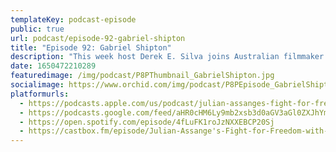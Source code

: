```yaml
---
templateKey: podcast-episode
public: true
url: podcast/episode-92-gabriel-shipton
title: "Episode 92: Gabriel Shipton"
description: "This week host Derek E. Silva joins Australian filmmaker Gabriel Shipton, the brother of WikiLeaks founder Julian Assange. Gabriel talks about what inspired him to become a storyteller and discusses his recent documentary "Ithaka," which tells his brother's story through his family's eyes and gives an intimate behind-the-scenes look at their battle for justice. The film follows his father, John Shipton, and Julian's fiance, Stella, in their campaign to free Julian Assange and their fight for the freedom of the press."
date: 1650472210289
featuredimage: /img/podcast/P8PThumbnail_GabrielShipton.jpg
socialimage: https://www.orchid.com/img/podcast/P8PEpisode_GabrielShipton.jpg
platformurls:
  - https://podcasts.apple.com/us/podcast/julian-assanges-fight-for-freedom-with-gabriel-shipton/id1516705670?i=1000558176306
  - https://podcasts.google.com/feed/aHR0cHM6Ly9mb2xsb3d0aGV3aGl0ZXJhYmJpdC5saWJzeW4uY29tL3Jzcw/episode/MjQ2NzZmMzEtNmU1OS00ZTE2LWFhYzAtOWJkMGVkYmE3Njhm
  - https://open.spotify.com/episode/4fLuFK1roJzNXXEBCP20Sj
  - https://castbox.fm/episode/Julian-Assange's-Fight-for-Freedom-with-Gabriel-Shipton-id2954358-id487911928?country=us
---
```

